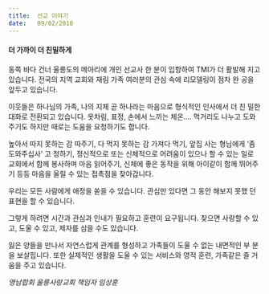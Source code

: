 ```yaml
---
title:  선교 이야기
date:   09/02/2018
---
```


#### 더 가까이 더 친밀하게

동쪽 바다 건너 울릉도의 메아리에 개인 선교사 한 분이 입항하여 TMI가 더 활발해
지고 있습니다. 전국의 지역 교회와 재림 가족 여러분의 관심 속에 리모델링이 점차 완
공을 앞두고 있습니다.

이웃들은 하나님의 가족, 나의 지체 곧 하나라는 마음으로 형식적인 인사에서 더 친
밀한 대화로 전환되고 있습니다. 옷차림, 표정, 손에서 느끼는 체온…. 먹거리도 나누고
도와주기도 하지만 때로는 도움을 요청하기도 합니다.

높아서 따지 못하는 감 따주기, 다 먹지 못하는 감 가져다 먹기, 앞집 사는 형님에게
‘좀 도와주십사’ 고 청하기, 정신적으로 또는 신체적으로 어려움이 있으나 할 수 있는
일로 교회에서 함께 봉사하며 마음 읽어주기, 신체에 좋은 동작을 위해 아이같이 함께
뛰어주기 등등 마음을 울릴 수 있는 접촉점을 찾아갑니다.

우리는 모든 사람에게 애정을 쏟을 수 있습니다. 관심만 있다면 그 동안 해보지 못했
던 표현을 할 수 있습니다.

그렇게 하려면 시간과 관심과 인내가 필요하고 훈련이 요구됩니다. 찾으면 사랑할 수
있고, 도울 수 있고, 제자를 삼을 수도 있습니다.

잃은 양들을 만나서 자연스럽게 관계를 형성하고 가족들이 도울 수 없는 내면적인 부
분을 보살핍니다. 또한 실제적인 생활을 도울 수 있는 서비스와 영적 훈련, 가족같은 즐
거움을 주고 있습니다. 

_영남합회 울릉사랑교회 책임자 임상훈_